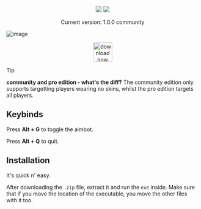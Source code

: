 <p align="center">
  <img src="https://github.com/CtrlAltExecute/genesis/assets/157523173/75d85bbc-2e8b-4dbf-b184-1a980db056ba" />
  <img src="https://github.com/CtrlAltExecute/genesis/assets/157523173/94b04d67-7b09-4cf9-b30f-020469b3590a" />
</p>

<p align="center">
  Current version: 1.0.0 community
</p>

![image](https://github.com/ZR-Scripting-Squad/genesis/assets/157523173/fdca957c-fdb9-466d-ab3a-e46af67c6be8)


<p align="center">
<a href="https://sourceforge.net/projects/zss-genesis/"><img src="https://img.shields.io/badge/download%20now-gray?style=for-the-badge&link=https://sourceforge.net/projects/zss-genesis/" alt="download now" height="50" /></a>
</p>


> [!TIP]
> **community and pro edition - what's the diff?** The community edition only supports targetting players wearing no skins, whilst the pro edition targets all players.

## Keybinds

Press **Alt + G** to toggle the aimbot.

Press **Alt + Q** to quit.

## Installation
It's quick n' easy.

After downloading the `.zip` file, extract it and run the `exe` inside. Make sure that if you move the location of the executable, you move the other files with it too.
